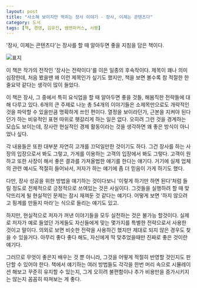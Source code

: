 ```yaml
---
layout: post
title: "사소해 보이지만 먹히는 장사 이야기 - 장사, 이제는 콘텐츠다"
category: 도서
tags: [책, 경영, 김유진, 쌤앤파커스, 서평]
---
```


'장사, 이제는 콘텐츠다'는
장사를 할 때 알아두면 좋을 지침을 담은 책이다.

![표지](https://lh3.googleusercontent.com/8YxdKHFvaJpMBeTLuzvcXiYpapnOTFLIdKffRArSpuTLFiexGplqPslvhDbhx8g2z_G9jFyVMWp8LA=s480)

이 책은 작가의 전작인 '장사는 전략이다'를 이은 일종의 후속작이다.
제목이 꽤나 의미심장한데,
처음 봤을땐 왜 이런 제목인가 싶기도 했지만,
책을 보면 볼수록 참 적절한 한줄요약 같다는 생각이 많이 들었다.

이 책은 장사, 그 중에서 특히 요식업을 할 때 알아두면 좋을 것들, 해봄직한 전략들에 대해 다루고 있다.
6개의 큰 주제로 나눈 총 54개의 이야기들은
소제목만으로도 개략적인 것을 파악할 수 있을만큼 명확하게 쓰인 편이다.
열정을 보이라던가, 근본을 지켜야 된다던가 하는 비유적인 표현 따위로 헷갈리게 하는 일은 없다.
오히려 그런 것을 경계하는 모습도 보이는데,
장사란 현실적인 경제 활동이라는 것을 생각하면 꽤 좋은 방식이 아니었나 싶다.

각 내용들은 또한 대부분 자연히 고개를 끄덕일만한 것이기도 하다.
그건 장사를 하는 사장의 입장으로서 봐도 그렇고,
가게를 이용하는 고객의 입장에서 봐도 그렇다.
고객이 원하고 또한 사장이 해서 좋은 결과를 가져올법한 얘기를 한다는 얘기다.
거기에 실제 업체의 관련 예시도 적절히 들어놔서,
저자가 하는 얘기에 좀 더 믿음이 가게 하기도 했다.

다만, 장사 성공을 위한 방법을 얘기하는 것이다보니
'이렇게 하기만 하면 된다'처럼 들릴 정도로
전체적으로 긍정적으로 쓰여있는 것은 사실이다.
그것들을 실행하려 할 때 맞닥뜨리게 될 현실적인 문제는 잠시 재껴둔 것 같다는 얘기다.
어떻게 보면 '하지 않으려고 핑계를 만들지 마라'는 식으로 들리는 얘기도 있고.

하지만, 현실적으로 저자가 꺼낸 이야기들을 모두 실천하는 것은 불가능 할것이다.
실제로 저자가 예로 들었던 가게들도
자신들에게 맞는 몇가지를 특별한 전략으로서 사용한 것이고 말이다.
의외로 보면 비슷한 전략을 사용하긴 했지만 제대로 되지 않은 경우도 찾을 수 있을거다.
아무리 좋다 좋다 해도, 자신에게 딱 맞추었을때만 진짜로 좋은 것이란 얘기다.

그러므로 무엇이 좋은지 배우는 것 뿐 아니라,
그것을 어떻게 적절히 반영할 것인지도 판단할 수 있어야 한다.
책에서 얘기하는 여러 방법들도
각각을 한번 머리 속으로 시뮬레이션 해보고
꾸준히 유지할 수 있는지,
그게 오히려 불편함이나 추가 비용만을 증가시키지는 않는지
꼼꼼히 따져보는 게 좋다.
